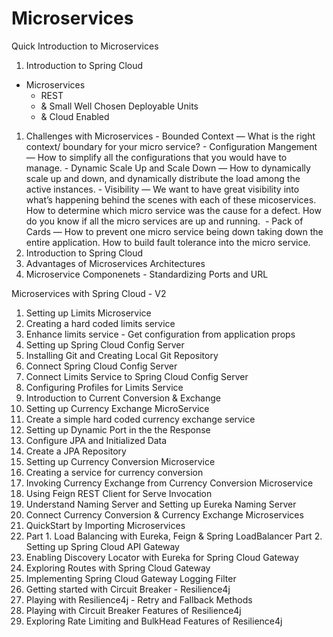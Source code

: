 # Microservices

Quick Introduction to Microservices
1. Introduction to Spring Cloud
  - Microservices
    - REST
    - & Small Well Chosen Deployable Units
    - & Cloud Enabled
1. Challenges with Microservices - Bounded Context — What is the right context/ boundary for your micro service? - Configuration Mangement — How to simplify all the configurations that you would have to manage. - Dynamic Scale Up and Scale Down — How to dynamically scale up and down, and dynamically distribute the load among the active instances. - Visibility — We want to have great visibility into what’s happening behind the scenes with each of these micoservices. How to determine which micro service was the cause for a defect. How do you know if all the micro services are up and running.  - Pack of Cards — How to prevent one micro service being down taking down the entire application. How to build fault tolerance into the micro service.
2. Introduction to Spring Cloud
3. Advantages of Microservices Architectures
4. Microservice Componenets - Standardizing Ports and URL

Microservices with Spring Cloud - V2
1. Setting up Limits Microservice
2. Creating a hard coded limits service
3. Enhance limits service - Get configuration from application props
4. Setting up Spring Cloud Config Server
5. Installing Git and Creating Local Git Repository
6. Connect Spring Cloud Config Server
7. Connect Limits Service to Spring Cloud Config Server
8. Configuring Profiles for Limits Service
9. Introduction to Current Conversion & Exchange
10. Setting up Currency Exchange MicroService
11. Create a simple hard coded currency exchange service 
12. Setting up Dynamic Port in the the Response
13. Configure JPA and Initialized Data
14. Create a JPA Repository
15. Setting up Currency Conversion Microservice
16. Creating a service for currency conversion
17. Invoking Currency Exchange from Currency Conversion Microservice
18. Using Feign REST Client for Serve Invocation
19. Understand Naming Server and Setting up Eureka Naming Server
20. Connect Currency Conversion & Currency Exchange Microservices
21. QuickStart by Importing Microservices
22. 
    Part 1. Load Balancing with Eureka, Feign & Spring LoadBalancer
    Part 2. Setting up Spring Cloud API Gateway
23. Enabling Discovery Locator with Eureka for Spring Cloud Gateway
24. Exploring Routes with Spring Cloud Gateway
25. Implementing Spring Cloud Gateway Logging Filter
26. Getting started with Circuit Breaker - Resilience4j
27. Playing with Resilience4j - Retry and Fallback Methods
28. Playing with Circuit Breaker Features of Resilience4j
29. Exploring Rate Limiting and BulkHead Features of Resilience4j
